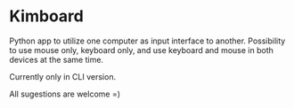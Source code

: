 # Kimboard

Python app to utilize one computer as input interface to another. Possibility to use mouse only, keyboard only, and use keyboard and mouse in both devices at the same time. 

Currently only in CLI version. 

All sugestions are welcome =)
